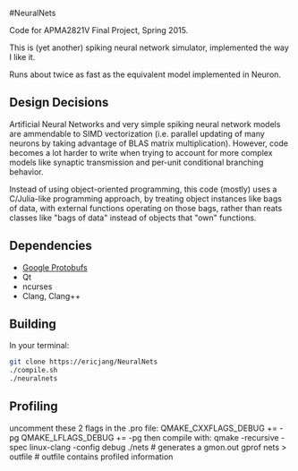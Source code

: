 #NeuralNets

Code for APMA2821V Final Project, Spring 2015.

This is (yet another) spiking neural network simulator, implemented the way I like it.

Runs about twice as fast as the equivalent model implemented in Neuron.

## Design Decisions

Artificial Neural Networks and very simple spiking neural network models are ammendable to SIMD vectorization (i.e. parallel updating
of many neurons by taking advantage of BLAS matrix multiplication). However, code becomes a lot harder to write when trying to account for more complex models like synaptic transmission and per-unit conditional branching behavior.

Instead of using object-oriented programming, this code (mostly) uses a C/Julia-like programming approach, by treating object instances like bags of data, with external functions operating on those bags, rather than reats classes like "bags of data" instead of objects that "own" functions.


## Dependencies

* [Google Protobufs](https://developers.google.com/protocol-buffers/docs/downloads.html)
* Qt
* ncurses
* Clang, Clang++


## Building

In your terminal:

```bash
git clone https://ericjang/NeuralNets
./compile.sh
./neuralnets
```

## Profiling

uncomment these 2 flags in the .pro file:
QMAKE_CXXFLAGS_DEBUG += -pg
QMAKE_LFLAGS_DEBUG += -pg
then compile with:
qmake -recursive -spec linux-clang -config debug
./nets # generates a gmon.out
gprof nets > outfile # outfile contains profiled information
